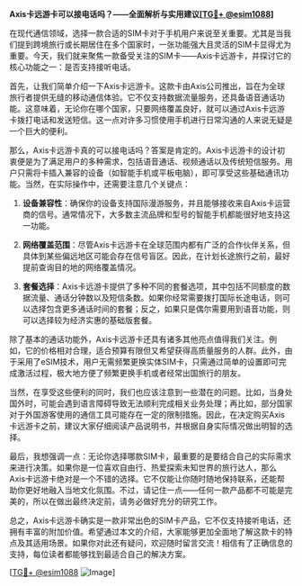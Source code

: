 **Axis卡远游卡可以接电话吗？——全面解析与实用建议[[TG💪+ @esim1088](https://t.me/s/esim1088)]**

在现代通信领域，选择一款合适的SIM卡对于手机用户来说至关重要。尤其是当我们提到跨境旅行或长期居住在多个国家时，一张功能强大且灵活的SIM卡显得尤为重要。今天，我们就来聚焦一款备受关注的SIM卡——Axis卡远游卡，并探讨它的核心功能之一：是否支持接听电话。

首先，让我们简单介绍一下Axis卡远游卡。这款卡由Axis公司推出，旨在为全球旅行者提供无缝的移动通信体验。它不仅支持数据流量服务，还具备语音通话功能。这意味着，无论你在哪个国家，只要网络覆盖良好，就可以通过Axis卡远游卡拨打电话和发送短信。这一点对许多习惯使用手机进行日常沟通的人来说无疑是一个巨大的便利。

那么，Axis卡远游卡真的可以接电话吗？答案是肯定的。Axis卡远游卡的设计初衷便是为了满足用户的多种需求，包括语音通话、视频通话以及传统短信服务。用户只需将卡插入兼容的设备（如智能手机或平板电脑），即可享受这些基础通讯功能。当然，在实际操作中，还需要注意几个关键点：

1. **设备兼容性**：确保你的设备支持国际漫游服务，并且能够接收来自Axis卡运营商的信号。通常情况下，大多数主流品牌和型号的智能手机都能很好地支持这一功能。
   
2. **网络覆盖范围**：尽管Axis卡远游卡在全球范围内都有广泛的合作伙伴关系，但具体到某些偏远地区可能会存在信号盲区。因此，在计划长途旅行之前，最好提前查询目的地的网络覆盖情况。

3. **套餐选择**：Axis卡远游卡提供了多种不同的套餐选项，其中包括不同额度的数据流量、通话分钟数以及短信条数。如果你经常需要拨打国际长途电话，则可以选择包含更多通话时间的套餐；反之，如果只是偶尔需要用到语音功能，则可以选择较为经济实惠的基础版套餐。

除了基本的通话功能外，Axis卡远游卡还具有诸多其他亮点值得我们关注。例如，它的价格相对合理，适合预算有限但又希望获得高质量服务的人群。此外，由于采用了eSIM技术，用户无需频繁更换实体SIM卡，只需通过简单的设置即可完成激活过程，极大地方便了频繁更换手机或者经常出国旅行的朋友。

当然，在享受这些便利的同时，我们也应该注意到一些潜在的问题。比如，当身处国外时，可能会遇到语言障碍导致无法顺利完成相关业务处理；再比如，部分国家对于外国游客使用的通信工具可能存在一定的限制措施。因此，在决定购买Axis卡远游卡之前，建议大家仔细阅读产品说明书，并根据自身实际情况做出明智的选择。

最后，我想强调一点：无论你选择哪款SIM卡，最重要的是要结合自己的实际需求来进行决策。如果你是一位喜欢自由行、热爱探索未知世界的旅行达人，那么Axis卡远游卡绝对是一个不错的选择。它不仅能让你随时随地保持联系，还能帮助你更好地融入当地文化氛围。不过，请记住一点——任何一款产品都不可能是完美的，所以在做出最终决定前，请务必做好充分的研究工作。

总之，Axis卡远游卡确实是一款非常出色的SIM卡产品，它不仅支持接听电话，还拥有丰富的附加价值。希望通过本文的介绍，大家能够更加全面地了解这款卡的特点及其适用场景。如果你对此还有疑问，欢迎随时留言交流！相信有了正确信息的支持，每位读者都能够找到最适合自己的解决方案。

[[TG💪+ @esim1088](https://t.me/s/esim1088) ![Image](https://i.postimg.cc/4NQfJmqS/Snipaste-2025-05-13-00-14-12.png)]
